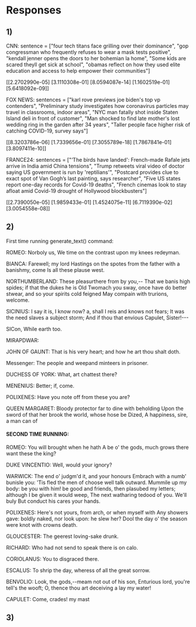 # Responses 

## 1) 
CNN: 
sentence = ["four tech titans face grilling over their dominance", "gop congressman who frequently refuses to wear a mask tests positive", "kendall jenner opens the doors to her bohemian la home", "Some kids are scared theyll get sick at school", "obamas reflect on how they used elite education and access to help empower their communities"]

[[2.2702990e-05]
 [3.1110308e-01]
 [8.0594087e-14]
 [1.1602519e-01]
 [5.6418092e-09]]
 
 
 FOX NEWS:
 sentences = ["karl rove previews joe biden's top vp contenders", "Preliminary study investigates how coronavirus particles may travel in classrooms, indoor areas", "NYC man fatally shot inside Staten Island deli in front of customer", "Man shocked to find late mother's lost wedding ring in the garden after 34 years", "Taller people face higher risk of catching COVID-19, survey says"]

[[8.3203786e-06]
 [1.7339656e-01]
 [7.3055789e-18]
 [1.7867841e-01]
 [3.8097411e-10]]
 

 FRANCE24:
 sentences = ["‘The birds have landed': French-made Rafale jets arrive in India amid China tensions", "Trump retweets viral video of doctor saying US government is run by 'reptilians'", "Postcard provides clue to exact spot of Van Gogh’s last painting, says researcher", "Five US states report one-day records for Covid-19 deaths", "French cinemas look to stay afloat amid Covid-19 drought of Hollywood blockbusters"]

[[2.7390050e-05]
 [1.9859433e-01]
 [1.4524075e-11]
 [6.7119390e-02]
 [3.0054558e-08]]
 
 
 ## 2)
 
 First time running generate_text() command:
 
 ROMEO: Norboly us,
We time on the contrast upon my knees redeyman.

BIANCA:
Farewell; my lord
Hastings on the spotes from the father with a banishmy, come
Is all these plause west.

NORTHUMBERLAND:
These pleasurthere from by you,--
That we banis high spides; if that the
dukes he is Old Twomach you sway, once have
do better stwear, and so your spirits cold feigned
May compain with trurions, welcome.

SICINIUS:
I say it is, I
know now? a, shall I reis and knows not fears;
It was the need slaves a subject storm;
And if thou that envious Capulet,
Sister!---

SICon,
While earth too.

MIRAPDWAR:

JOHN OF GAUNT:
That is his very heart; and how he art thou
shalt doth.

Messenger:
The people and weepand minteers in prisoner.

DUCHESS OF YORK:
What, art chattest there?

MENENIUS:
Better; if, come.

POLIXENES:
Have you note off from these you are?

QUEEN MARGARET:
Bloody protector far to dine with beholding
Upon the sword of that her brook the world, whose hose be Dized,
A happiness, sire, a man can of 

#### SECOND TIME RUNNING:

ROMEO: You will brought when he hath
A be o' the gods, much grows there want these the king?

DUKE VINCENTIO:
Well, would your ignory?

WARWICK:
The end o' judgm'd it, and your honours
Embrach with a numb' bunisle you:
'Tis fled the men of choose well talk outward.
Mummile up my body: be you
with him! be good and friends, then plasubed my letters; although I be given it would weep,
The next watharing tedood of you. We'll buly
But conduct his cares your hands.

POLIXENES:
Here's not yours, from arch, or when myself with
Any showers gave: boldly naked, nor look upon: he slew her?
Dool the day o' the season were knot with crowns death.

GLOUCESTER:
The geerest loving-sake drunk.

RICHARD:
Who had not send to speak there is on calo.

CORIOLANUS:
You to disgraced there.

ESCALUS:
To shrip the day, wheress of all the great sorrow.

BENVOLIO:
Look, the gods,--meam not out of his son,
Enturious lord, you're tell's the wooft;
O, thence thou art deceiving a lay my water!

CAPULET:
Come, crades! my mast


## 3) 


